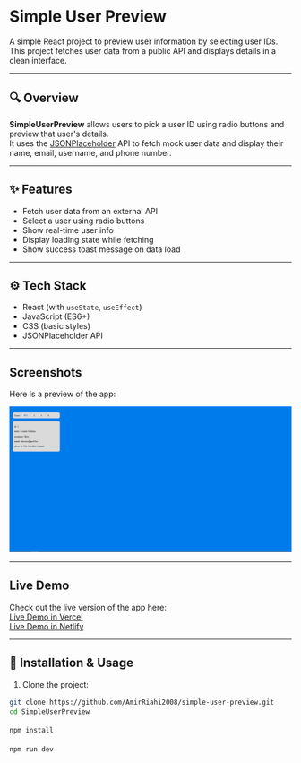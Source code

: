 # Simple User Preview

A simple React project to preview user information by selecting user IDs.  
This project fetches user data from a public API and displays details in a clean interface.

---

## 🔍 Overview

**SimpleUserPreview** allows users to pick a user ID using radio buttons and preview that user's details.  
It uses the [JSONPlaceholder](https://jsonplaceholder.typicode.com) API to fetch mock user data and display their name, email, username, and phone number.

---

## ✨ Features

- Fetch user data from an external API
- Select a user using radio buttons
- Show real-time user info
- Display loading state while fetching
- Show success toast message on data load

---

## ⚙️ Tech Stack

- React (with `useState`, `useEffect`)
- JavaScript (ES6+)
- CSS (basic styles)
- JSONPlaceholder API

---

## Screenshots

Here is a preview of the app:

![Quiz App Screenshot](./preview/screenshot.PNG)

---

## Live Demo

Check out the live version of the app here:  
[Live Demo in Vercel](https://simple-user-preview.vercel.app/)<br>
[Live Demo in Netlify](https://simple-user-preview.netlify.app/)

---

## 🚀 Installation & Usage

1. Clone the project:

```bash
git clone https://github.com/AmirRiahi2008/simple-user-preview.git
cd SimpleUserPreview

npm install

npm run dev

